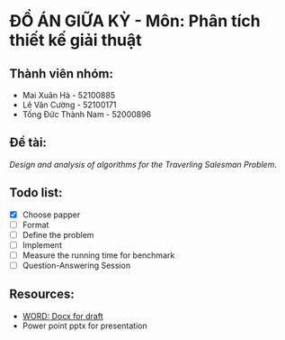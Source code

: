# ĐỒ ÁN GIỮA KỲ - Môn: Phân tích thiết kế giải thuật

## Thành viên nhóm:

- Mai Xuân Hà - 52100885
- Lê Văn Cường - 52100171
- Tống Đức Thành Nam - 52000896

## Đề tài:

*Design and analysis of algorithms for the Traverling Salesman Problem.*

## Todo list:

- [x] Choose papper
- [ ] Format
- [ ] Define the problem
- [ ] Implement
- [ ] Measure the running time for benchmark
- [ ] Question-Answering Session

## Resources:

- [WORD: Docx for draft](https://1drv.ms/w/s!AopBSjBC43Bllk8gC9U_5nbRvQOo?e=7rUwcX)
- Power point pptx for presentation